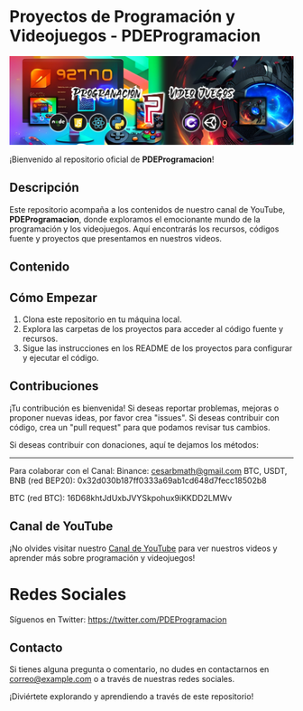 # Proyectos de Programación y Videojuegos - PDEProgramacion

![Banner del Canal](banner.png)

¡Bienvenido al repositorio oficial de **PDEProgramacion**!

## Descripción

Este repositorio acompaña a los contenidos de nuestro canal de YouTube, **PDEProgramacion**, donde exploramos el emocionante mundo de la programación y los videojuegos. Aquí encontrarás los recursos, códigos fuente y proyectos que presentamos en nuestros videos.

## Contenido


## Cómo Empezar

1. Clona este repositorio en tu máquina local.
2. Explora las carpetas de los proyectos para acceder al código fuente y recursos.
3. Sigue las instrucciones en los README de los proyectos para configurar y ejecutar el código.

## Contribuciones

¡Tu contribución es bienvenida! Si deseas reportar problemas, mejoras o proponer nuevas ideas, por favor crea "issues". Si deseas contribuir con código, crea un "pull request" para que podamos revisar tus cambios.

Si deseas contribuir con donaciones, aquí te dejamos los métodos:

-----------------------------------------------------------------------------------------------------------
Para colaborar con el Canal:
Binance: cesarbmath@gmail.com
BTC, USDT, BNB (red BEP20): 0x32d030b187ff0333a69ab1cd648d7fecc18502b8

BTC (red BTC):
16D68khtJdUxbJVYSkpohux9iKKDD2LMWv

## Canal de YouTube

¡No olvides visitar nuestro [Canal de YouTube](https://www.youtube.com/@pdeprogramacion) para ver nuestros videos y aprender más sobre programación y videojuegos!

# Redes Sociales

Síguenos en Twitter: https://twitter.com/PDEProgramacion

## Contacto

Si tienes alguna pregunta o comentario, no dudes en contactarnos en [correo@example.com](mailto:prodeprogramacion@gmail.com
) o a través de nuestras redes sociales.

¡Diviértete explorando y aprendiendo a través de este repositorio!

